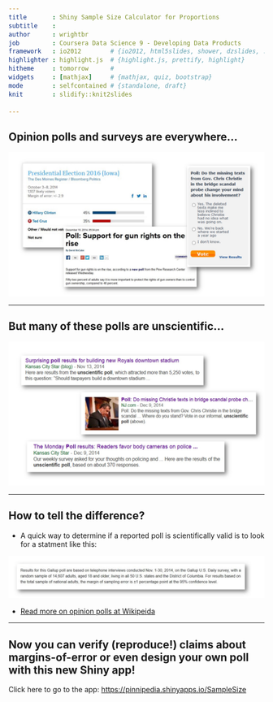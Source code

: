 ```yaml
---
title       : Shiny Sample Size Calculator for Proportions
subtitle    : 
author      : wrightbr
job         : Coursera Data Science 9 - Developing Data Products
framework   : io2012        # {io2012, html5slides, shower, dzslides, ...}
highlighter : highlight.js  # {highlight.js, prettify, highlight}
hitheme     : tomorrow      # 
widgets     : [mathjax]     # {mathjax, quiz, bootstrap}
mode        : selfcontained # {standalone, draft}
knit        : slidify::knit2slides

---
```

## Opinion polls and surveys are everywhere...

<img src="assets/img/Slide1.JPG" style="width: 1000px;"/>

---
## But many of these polls are unscientific...

<img src="assets/img/Slide2.JPG" style="width: 1000px;"/>

---
## How to tell the difference?

- A quick way to determine if a reported poll is scientifically valid is to look for a statment like this:

<img src="assets/img/Slide3.JPG" style="width: 1000px;"/>

- [Read more on opinion polls at Wikipeida](http://en.wikipedia.org/wiki/Opinion_poll)

---
## Now you can verify (reproduce!) claims about margins-of-error or even design your own poll with this new Shiny app!


Click here to go to the app:  https://pinnipedia.shinyapps.io/SampleSize












